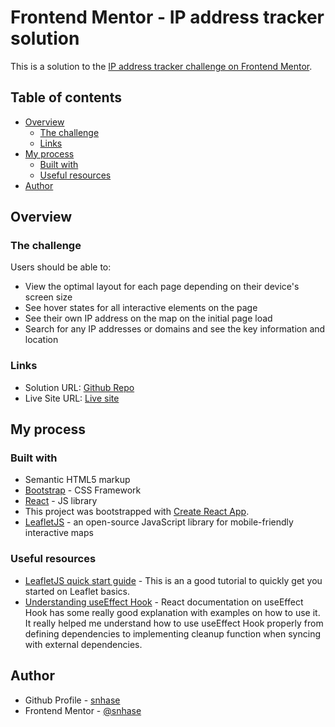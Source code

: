 # Frontend Mentor - IP address tracker solution

This is a solution to the [IP address tracker challenge on Frontend Mentor](https://www.frontendmentor.io/challenges/ip-address-tracker-I8-0yYAH0).

## Table of contents

- [Overview](#overview)
  - [The challenge](#the-challenge)
  - [Links](#links)
- [My process](#my-process)
  - [Built with](#built-with)
  - [Useful resources](#useful-resources)
- [Author](#author)

## Overview

### The challenge

Users should be able to:

- View the optimal layout for each page depending on their device's screen size
- See hover states for all interactive elements on the page
- See their own IP address on the map on the initial page load
- Search for any IP addresses or domains and see the key information and location

### Links

- Solution URL: [Github Repo](https://github.com/snhase/fem-ip-address-tracker)
- Live Site URL: [Live site](https://snhase.github.io/fem-ip-address-tracker)

## My process

### Built with

- Semantic HTML5 markup
- [Bootstrap](https://getbootstrap.com/) - CSS Framework
- [React](https://reactjs.org/) - JS library
- This project was bootstrapped with [Create React App](https://github.com/facebook/create-react-app).
- [LeafletJS](https://leafletjs.com/) - an open-source JavaScript library
for mobile-friendly interactive maps

### Useful resources

- [LeafletJS quick start guide](https://leafletjs.com/examples/quick-start/) - This is an a good tutorial to quickly get you started on Leaflet basics.
- [Understanding useEffect Hook](https://react.dev/reference/react/useEffect) - React documentation on useEffect Hook has some really good explanation with examples on how to use it. It really helped me understand how to use useEffect Hook properly from defining dependencies to implementing cleanup function when syncing with external dependencies. 

## Author

- Github Profile - [snhase](https://github.com/snhase)
- Frontend Mentor - [@snhase](https://www.frontendmentor.io/profile/snhase)
